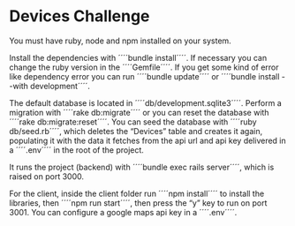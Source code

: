 # Devices Challenge

You must have ruby, node and npm installed on your system.

Install the dependencies with ´´´´bundle install´´´´. If necessary you can change the ruby version in the ´´´´Gemfile´´´´. If you get some kind of error like dependency error you can run ´´´´bundle update´´´´ or ´´´´bundle install --with development´´´´.

The default database is located in ´´´´db/development.sqlite3´´´´. Perform a migration with ´´´´rake db:migrate´´´´ or you can reset the database with ´´´´rake db:migrate:reset´´´´. You can seed the database with ´´´´ruby db/seed.rb´´´´, which deletes the “Devices” table and creates it again, populating it with the data it fetches from the api url and api key delivered in a ´´´´.env´´´´ in the root of the project.

It runs the project (backend) with ´´´´bundle exec rails server´´´´, which is raised on port 3000.

For the client, inside the client folder run ´´´´npm install´´´´ to install the libraries, then ´´´´npm run start´´´´, then press the “y” key to run on port 3001. You can configure a google maps api key in a ´´´´.env´´´´.